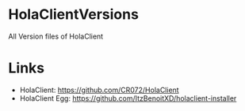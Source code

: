 # HolaClientVersions
All Version files of HolaClient

# Links
+ HolaClient: https://github.com/CR072/HolaClient <br>
+ HolaClient Egg: https://github.com/ItzBenoitXD/holaclient-installer
